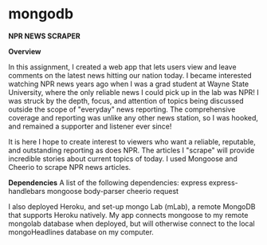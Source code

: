 # mongodb

**NPR NEWS SCRAPER**

**Overview**

In this assignment, I created a web app that lets users view and leave comments on the latest news hitting our nation today.  I became interested watching NPR news years ago when I was a grad student at Wayne State University, where the only reliable news I could pick up in the lab was NPR!  I was struck by the depth, focus, and attention of topics being discussed outside the scope of "everyday" news reporting.  The comprehensive coverage and reporting was unlike any other news station, so I was hooked, and remained a supporter and listener ever since!   

It is here I hope to create interest to viewers who want a reliable, reputable, and outstanding reporting as does NPR.   The articles I "scrape" will provide incredible stories about current topics of today. I used Mongoose and Cheerio to scrape NPR news articles.


**Dependencies**
A list of the following dependencies: 
express
express-handlebars
mongoose
body-parser
cheerio
request

I also deployed Heroku, and set-up mongo Lab (mLab), a remote MongoDB that supports Heroku natively. My app connects mongoose to my remote mongolab database when deployed, but will otherwise connect to the local mongoHeadlines database on my computer.

